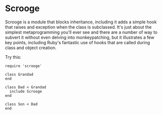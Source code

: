 Scrooge
=======
Scrooge is a module that blocks inheritance, including it adds a simple hook that 
raises and exception when the class is subclassed. It's just about the simplest 
metaprogramming you'll ever see and there are a number of way to subvert it without 
even delving into monkeypatching, but it illustrates a few key points, including
Ruby's fantastic use of hooks that are called during class and object creation.

Try this:
    
    require 'scrooge'
    
    class Grandad
    end
    
    class Dad < Grandad
      include Scrooge
    end
    
    class Son < Dad
    end
